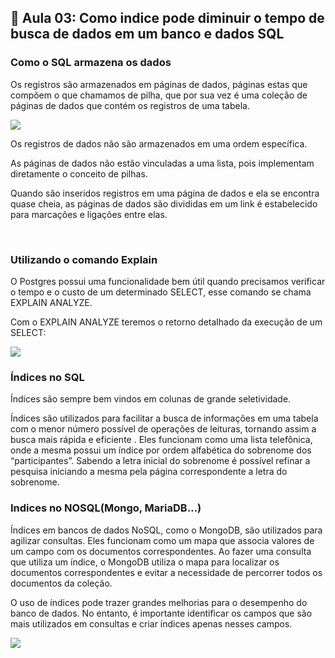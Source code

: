 ## 📌 Aula 03: Como indice pode diminuir o tempo de busca de dados em um banco e dados SQL 
### Como o SQL armazena os dados
Os registros são armazenados em páginas de dados, páginas estas que compõem o que chamamos de pilha, que por sua vez é uma coleção de páginas de dados que contém os registros de uma tabela.

<img src="./img/img-01.jpg">

<br>

Os registros de dados não são armazenados em uma ordem específica.

As páginas de dados não estão vinculadas a uma lista, pois implementam diretamente o conceito de pilhas.

Quando são inseridos registros em uma página de dados e ela se encontra quase cheia, as páginas de dados são divididas em um link é estabelecido para marcações e ligações entre elas.

<br>

### Utilizando o comando Explain
O Postgres possui uma funcionalidade bem útil quando precisamos verificar o tempo e o custo de um determinado SELECT, esse comando se chama EXPLAIN ANALYZE.

Com o EXPLAIN ANALYZE teremos o retorno detalhado da execução de um SELECT:

<img src="./img/img-02.jpg">

<br>

### Índices no SQL
Índices são sempre bem vindos em colunas de grande seletividade.

Índices são utilizados para facilitar a busca de informações em uma tabela com o menor número possível de operações de leituras, tornando assim a busca mais rápida e eficiente . Eles funcionam como uma lista telefônica, onde a mesma possui um índice por ordem alfabética do sobrenome dos “participantes”. Sabendo a letra inicial do sobrenome é possível refinar a pesquisa iniciando a mesma pela página correspondente a letra do sobrenome.

### Indices no NOSQL(Mongo, MariaDB…)

Índices em bancos de dados NoSQL, como o MongoDB, são utilizados para agilizar consultas. Eles funcionam como um mapa que associa valores de um campo com os documentos correspondentes. Ao fazer uma consulta que utiliza um índice, o MongoDB utiliza o mapa para localizar os documentos correspondentes e evitar a necessidade de percorrer todos os documentos da coleção.

O uso de índices pode trazer grandes melhorias para o desempenho do banco de dados. No entanto, é importante identificar os campos que são mais utilizados em consultas e criar índices apenas nesses campos.

<img src="./img/img-03.jpg">

